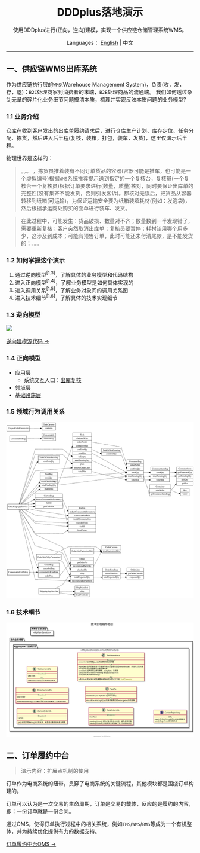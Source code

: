 <h1 align="center">DDDplus落地演示</h1>

<div align="center">

使用DDDplus进行(正向，逆向)建模，实现一个供应链仓储管理系统WMS。

</div>

<div align="center">

Languages： [English](README.md) | 中文

</div>

----

## 一、供应链WMS出库系统

作为供应链执行层的`WMS`(Warehouse Management System)，负责(收，发，存，退)：`B2C`处理商家到消费者的末端，`B2B`处理商品的流通端。
我们如何透过杂乱无章的碎片化业务细节问题摸清本质，梳理并实现反映本质问题的业务模型?

### 1.1 业务介绍

仓库在收到客户发出的出库单履约请求后，进行仓库生产计划、库存定位、任务分配、拣货，然后进入后半程(复核，装箱，打包，装车，发货)，这里仅演示后半程。

物理世界是这样的：
>。。。 ，拣货员推着装有不同订单货品的容器(容器可能是推车，也可能是一个虚拟编号)根据`WMS`系统推荐提示送到指定的一个复核台，复核员(一个复核台一个复核员)根据订单要求进行(数量，质量)核对，同时要保证出库单的完整性(没有集齐不能发货，否则引发客诉)。都核对无误后，把货品从容器转移到纸箱(可运输)，为保证运输安全要为纸箱装填耗材(例如：发泡袋)，然后根据承运商处购买的面单进行装车、发货。

>在此过程中，可能发生：货品破损、数量对不齐；数量数到一半发现错了，需要重新复核；客户突然取消出库单；复核员要暂停；耗材该用哪个用多少，这涉及到成本；可能有预售订单，此时可能还未付清尾款，是不能发货的；。。。

### 1.2 如何掌握这个演示

1. 通过逆向模型<sup>[1.3]</sup>，了解具体的业务模型和代码结构
2. 进入正向模型<sup>[1.4]</sup>，了解业务模型是如何具体实现的
3. 进入调用关系<sup>[1.5]</sup>，了解业务对象间的调用关系图
4. 进入技术细节<sup>[1.6]</sup>，了解具体的技术实现细节

### 1.3 逆向模型

![](/doc/showcase/wms.svg)

[逆向建模源代码 ->](reverse/WmsReverseModelingTest.java)

### 1.4 正向模型

- [应用层](wms/application/)
   - 系统交互入口：[出库复核](wms/application/service/CheckingAppService.java)
- [领域层](wms/domain/)
- [基础设施层](wms/infrastructure/)

### 1.5 领域行为调用关系

![](/doc/showcase/callgraph.svg)

### 1.6 技术细节

![](/doc/showcase/tech.svg)

## 二、订单履约中台

>演示内容：扩展点机制的使用

订单作为电商系统的纽带，贯穿了电商系统的关键流程，其他模块都是围绕订单构建的。

订单可以认为是一次交易的生命周期，订单是交易的载体，反应的是履约的内容，即：一份订单就是一份合同。

通过OMS，使得订单执行过程中的相关系统，例如`TMS`/`WMS`/`BMS`等成为一个有机整体，并为持续优化提供有力的数据支持。

[订单履约中台OMS ->](https://github.com/dddplus/dddplus-demo)
